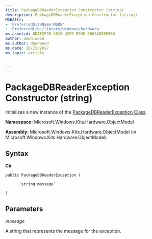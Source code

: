 ```yaml
---
title: PackageDBReaderException Constructor (string)
description: PackageDBReaderException Constructor (string)
MSHAttr:
- 'PreferredSiteName:MSDN'
- 'PreferredLib:/library/windows/hardware'
ms.assetid: 6DAE2F98-4615-42F9-B93D-D563A8E8F0B0
author: dawn.wood
ms.author: dawnwood
ms.date: 10/15/2017
ms.topic: article


---
```


# PackageDBReaderException Constructor (string)


Initializes a new instance of the [PackageDBReaderException Class](packagedbreaderexception-class.md).

**Namespace:** Microsoft.Windows.Kits.Hardware.ObjectModel

**Assembly:** Microsoft.Windows.Kits.Hardware.ObjectModel (in Microsoft.Windows.Kits.Hardware.ObjectModel)

## <span id="Syntax"></span><span id="syntax"></span><span id="SYNTAX"></span>Syntax


**C#**

`public PackageDBReaderException (`

          `string message`

`)`

## <span id="Parameters"></span><span id="parameters"></span><span id="PARAMETERS"></span>Parameters


*message*

A string that represents the message for the exception.

 

 






